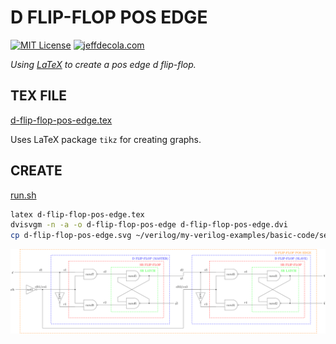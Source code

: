 # D FLIP-FLOP POS EDGE

[![MIT License](https://img.shields.io/:license-mit-blue.svg)](https://jeffdecola.mit-license.org)
[![jeffdecola.com](https://img.shields.io/badge/website-jeffdecola.com-blue)](https://jeffdecola.com)

_Using
[LaTeX](https://github.com/JeffDeCola/my-cheat-sheets/tree/master/software/development/languages/latex-cheat-sheet/)
to create a pos edge d flip-flop._

## TEX FILE

[d-flip-flop-pos-edge.tex](https://github.com/JeffDeCola/my-latex-renders/blob/master/mathematics/applied/electrical-engineering/sequential-logic/d-flip-flop-pos-edge/d-flip-flop-pos-edge.tex)

Uses LaTeX package `tikz` for creating graphs.

## CREATE

[run.sh](https://github.com/JeffDeCola/my-latex-renders/blob/master/mathematics/applied/electrical-engineering/sequential-logic/d-flip-flop-pos-edge/run.sh)

```bash
latex d-flip-flop-pos-edge.tex
dvisvgm -n -a -o d-flip-flop-pos-edge d-flip-flop-pos-edge.dvi
cp d-flip-flop-pos-edge.svg ~/verilog/my-verilog-examples/basic-code/sequential-logic/d_flip_flop_pos_edge/svgs/.
```

<p align="center">
    <img src="d-flip-flop-pos-edge.svg"
    align="middle"
</p>
